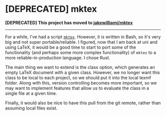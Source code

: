 # [DEPRECATED] mktex

**[DEPRECATED] This project has moved to [jakewilliami/mktex](https://github.com/jakewilliami/mktex)**

---

For a while, I've had a script [`mktex`](../mktex).  However, it is written in Bash, so it's very big and not super portable/reliable.  I figured, now that I am back at uni and using LaTeX, it would be a good time to start to port some of the functionality (and perhaps some more complex functionality) of `mktex` to a more reliable-in-production language.  I chose Rust.

The main thing we want to extend is the class option, which generates an empty LaTeX document with a given class.  However, we no longer want this class to be local to each project, so we should put it into the local texmf folder.  Along with this, version controlling becomes more important, so we may want to implement features that allow us to evaluate the class in a single file at a given time.

Finally, it would also be nice to have this pull from the git remote, rather than assuming local files exist.
